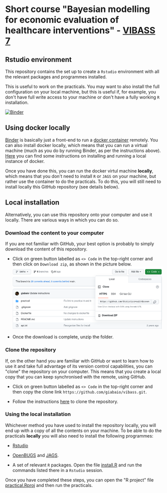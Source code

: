 # Short course "Bayesian modelling for economic evaluation of healthcare interventions" - [VIBASS 7](http://vabar.es/events/vibass7/)
## Rstudio environment

This repository contains the set up to create a `Rstudio` environment with all the relevant packages and programmes installed.

This is useful to work on the practicals. You may want to also install the full configuration on your local machine, but this is useful if, for example, you don't have full write access to your machine or don't have a fully working `R` installation.

[![Binder](https://mybinder.org/badge_logo.svg)](https://mybinder.org/v2/gh/giabaio/vibass/HEAD?labpath=rstudio)

## Using docker locally

[Binder](https://mybinder.org/) is basically just a front-end to run a [docker container](https://www.docker.com/resources/what-container/) remotely. You can also install docker locally, which means that you can run a virtual machine (much as you do by running Binder, as per the instructions above). [Here](https://docs.docker.com/desktop/) you can find some instructions on installing and running a local instance of docker. 

Once you have done this, you can run the docker virtul machine **locally**, which means that you don't need to install `R` or `JAGS` on your machine, but rather use the container to do the practicals. To do this, you will still need to install locally this GitHub repository (see details below).

## Local installation

Alternatively, you can use this repository onto your computer and use it locally. There are various ways in which you can do so.

### Download the content to your computer

If you are not familiar with GitHub, your best option is probably to simply download the content of this repository. 

- Click on green button labelled as `<> Code` in the top-right corner and then click on `Download zip`, as shown in the picture below.
![](clone-download.png)

- Once the download is complete, unzip the folder.

### Clone the repository

If, on the other hand you are familiar with GitHub or want to learn how to use it and take full advantage of its version control capabilities, you can "clone" the repository on your computer. This means that you create a local copy that you can keep synchronised with the remote, using GitHub.

- Click on green button labelled as `<> Code` in the top-right corner and then copy the clone link `https://github.com/giabaio/vibass.git`.

- Follow the instructions [here](https://docs.github.com/en/repositories/creating-and-managing-repositories/cloning-a-repository) to clone the repository.

### Using the local installation

Whichever method you have used to install the repository locally, you will end up with a copy of all the contents on your machine. To be able to do the practicals **locally** you will also need to install the following programmes:

- [Rstudio](https://posit.co/download/rstudio-desktop/)

- [OpenBUGS](https://www.mrc-bsu.cam.ac.uk/software/bugs/openbugs/) and [JAGS](https://sourceforge.net/projects/mcmc-jags/files/JAGS/4.x/). 

- A set of relevant `R` packages. Open the file [install.R](install.R) and run the commands listed there in a `Rstudio` session. 

Once you have completed these steps, you can open the "R project" file [practical.Rproj](practical/practical.Rproj) and then run the practicals.
